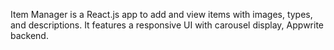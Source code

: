 Item Manager is a React.js app to add and view items with images, types, and descriptions. It features a responsive UI with carousel display, Appwrite backend.
